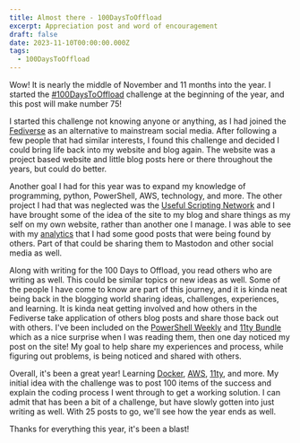 ```yaml
---
title: Almost there - 100DaysToOffload
excerpt: Appreciation post and word of encouragement
draft: false
date: 2023-11-10T00:00:00.000Z
tags:
  - 100DaysToOffload
---
```


Wow! It is nearly the middle of November and 11 months into the year. I started the [#100DaysToOffload](/100DaysToOffload/) challenge at the beginning of the year, and this post will make number 75!

I started this challenge not knowing anyone or anything, as I had joined the [Fediverse](https://joinmastodon.org/) as an alternative to mainstream social media. After following a few people that had similar interests, I found this challenge and decided I could bring life back into my website and blog again. The website was a project based website and little blog posts here or there throughout the years, but could do better.

Another goal I had for this year was to expand my knowledge of programming, python, PowerShell, AWS, technology, and more. The other project I had that was neglected was the [Useful Scripting Network](https://usefulscripting.network/) and I have brought some of the idea of the site to my blog and share things as my self on my own website, rather than another one I manage. I was able to see with my [analytics](/blog/the-good-side-of-analytics-umami-vercel/) that I had some good posts that were being found by others. Part of that could be sharing them to Mastodon and other social media as well. 

Along with writing for the 100 Days to Offload, you read others who are writing as well. This could be similar topics or new ideas as well. Some of the people I have come to know are part of this journey, and it is kinda neat being back in the blogging world sharing ideas, challenges, experiences, and learning. It is kinda neat getting involved and how others in the Fediverse take application of others blog posts and share those back out with others. I've been included on the [PowerShell Weekly](https://psweekly.dowst.dev/profile/clayton-errington/) and [11ty Bundle](https://11tybundle.dev/authors/clayton-errington/) which as a nice surprise when I was reading them, then one day noticed my post on the site! My goal to help share my experiences and process, while figuring out problems, is being noticed and shared with others. 

Overall, it's been a great year! Learning [Docker](/tags/docker), [AWS](/tags/aws), [11ty](/tags/11ty), and more. My initial idea with the challenge was to post 100 items of the success and explain the coding process I went through to get a working solution. I can admit that has been a bit of a challenge, but have slowly gotten into just writing as well. With 25 posts to go, we'll see how the year ends as well. 

Thanks for everything this year, it's been a blast!
